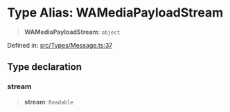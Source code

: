 # Type Alias: WAMediaPayloadStream

> **WAMediaPayloadStream**: `object`

Defined in: [src/Types/Message.ts:37](https://github.com/Fokusdotid/bail/blob/cf6cc85134e12081bc635cea02cc0eee74033a81/src/Types/Message.ts#L37)

## Type declaration

### stream

> **stream**: `Readable`

